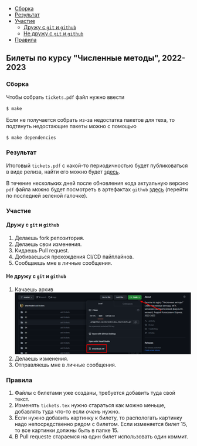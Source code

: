 <!-- vim-markdown-toc GitHub -->

* [Сборка](#сборка)
* [Результат](#результат)
* [Участие](#участие)
  * [Дружу с `git` и `github`](#git)
  * [Не дружу с `git` и `github`](#no-git)
* [Правила](#правила)

<!-- vim-markdown-toc -->



## Билеты по курсу "Численные методы", 2022-2023

### <a name="сборка">Сборка</a>

Чтобы собрать `tickets.pdf` файл нужно ввести
```bash
$ make
```
Если не получается собрать из-за недостатка пакетов для теха, то подтянуть недостающие пакеты можно с помощью
```bash
$ make dependencies
```

### <a name="результат">Результат</a>

Итоговый `tickets.pdf` с какой-то периодичностью будет публиковаться в виде релиза, найти его можно будет [здесь](https://github.com/SherAndrei/msu_chm_tickets/releases).

В течение нескольких дней после обновления кода актуальную версию `pdf` файла
можно будет посмотреть в артефактах `github` [здесь](https://github.com/SherAndrei/msu_chm_tickets/actions/) (перейти по последней зеленой галочке).

### <a name="участие">Участие</a>

#### Дружу с `git` и `github`
1. Делаешь fork репозитория.
1. Делаешь свои изменения.
1. Кидаешь Pull request.
1. Добиваешься прохождения CI/CD пайплайнов.
1. Сообщаешь мне в личные сообщения.

#### Не дружу с `git` и `github`
1. Качаешь архив ![image](.github/where_is_zip.png)
1. Делаешь изменения.
1. Отправляешь мне в личные сообщения.

### <a name="правила">Правила</a>
1. Файлы с билетами уже созданы, требуется добавить туда свой текст.
1. Изменять `tickets.tex` нужно стараться как можно меньше, добавлять туда что-то если _очень_ нужно.
1. Если нужно добавить картинку к билету, то распологать картинку надо непосредственно рядом с билетом. Если изменяется билет 15, то все картинки должны быть в папке 15.
1. В Pull requestе стараемся на один билет использовать один коммит.
